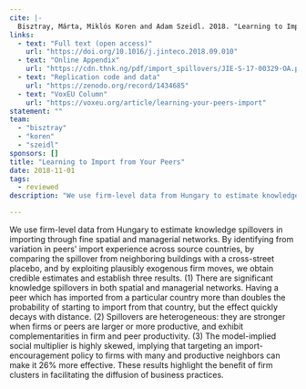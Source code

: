 ```yaml
---
cite: |-
  Bisztray, Márta, Miklós Koren and Adam Szeidl. 2018. "Learning to Import from Your Peers" Journal of International Economics. 115(November), pp. 242-258.
links:
  - text: "Full text (open access)"
    url: "https://doi.org/10.1016/j.jinteco.2018.09.010"
  - text: "Online Appendix"
    url: "https://cdn.thnk.ng/pdf/import_spillovers/JIE-S-17-00329-OA.pdf"
  - text: "Replication code and data"
    url: "https://zenodo.org/record/1434685"
  - text: "VoxEU Column"
    url: "https://voxeu.org/article/learning-your-peers-import"
statement: ""
team:
  - "bisztray"
  - "koren"
  - "szeidl"
sponsors: []
title: "Learning to Import from Your Peers"
date: 2018-11-01
tags:
  - reviewed
description: "We use firm-level data from Hungary to estimate knowledge spillovers in importing through fine spatial and managerial networks. By identifying from variation in peers' import experience across source countries, by comparing the spillover from neighboring buildings with a cross-street placebo, and by exploiting plausibly exogenous firm moves, we obtain credible estimates and establish three results. (1) There are significant knowledge spillovers in both spatial and managerial networks. Having a peer which has imported from a particular country more than doubles the probability of starting to import from that country, but the effect quickly decays with distance. (2) Spillovers are heterogeneous: they are stronger when firms or peers are larger or more productive, and exhibit complementarities in firm and peer productivity. (3) The model-implied social multiplier is highly skewed, implying that targeting an import-encouragement policy to firms with many and productive neighbors can make it 26\\% more effective. These results highlight the benefit of firm clusters in facilitating the diffusion of business practices.\n"

---
```


We use firm-level data from Hungary to estimate knowledge spillovers in importing through fine spatial and managerial networks. By identifying from variation in peers' import experience across source countries, by comparing the spillover from neighboring buildings with a cross-street placebo, and by exploiting plausibly exogenous firm moves, we obtain credible estimates and establish three results. (1) There are significant knowledge spillovers in both spatial and managerial networks. Having a peer which has imported from a particular country more than doubles the probability of starting to import from that country, but the effect quickly decays with distance. (2) Spillovers are heterogeneous: they are stronger when firms or peers are larger or more productive, and exhibit complementarities in firm and peer productivity. (3) The model-implied social multiplier is highly skewed, implying that targeting an import-encouragement policy to firms with many and productive neighbors can make it 26\% more effective. These results highlight the benefit of firm clusters in facilitating the diffusion of business practices.

